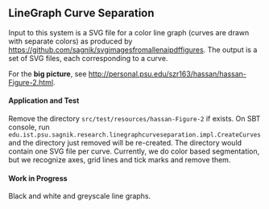 ## LineGraph Curve Separation

Input to this system is a SVG file for a color line graph (curves are drawn with separate colors) as produced by https://github.com/sagnik/svgimagesfromallenaipdffigures. The output is a set of SVG files, each corresponding to a curve. 

For the **big picture**, see http://personal.psu.edu/szr163/hassan/hassan-Figure-2.html.

#### Application and Test

Remove the directory `src/test/resources/hassan-Figure-2` if exists. On SBT console, run `edu.ist.psu.sagnik.research.linegraphcurveseparation.impl.CreateCurves` and the directory just removed will be re-created. The directory would contain one SVG file per curve. Currently, we do color based segmentation, but we recognize axes, grid lines and tick marks and remove them.      

#### Work in Progress

Black and white and greyscale line graphs. 
                     
                     

    
